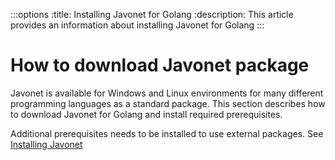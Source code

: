 :::options
:title: Installing Javonet for Golang
:description: This article provides an information about installing Javonet for Golang
:::

# How to download Javonet package

Javonet is available for Windows and Linux environments for many different programming languages as a standard package. This section describes how to download Javonet for Golang and install required prerequisites. 


Additional prerequisites needs to be installed to use external packages. See [Installing Javonet](https://www.javonet.com/guides/v2/getting-started/installing-javonet)
